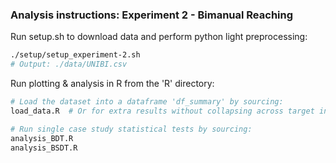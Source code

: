 ### Analysis instructions: Experiment 2 - Bimanual Reaching

Run setup.sh to download data and perform python light preprocessing:
```sh
./setup/setup_experiment-2.sh 
# Output: ./data/UNIBI.csv
```

Run plotting & analysis in R from the 'R' directory:
```r
# Load the dataset into a dataframe 'df_summary' by sourcing:
load_data.R  # Or for extra results without collapsing across target instead run: extra_load_data_nonCollapsed.R

# Run single case study statistical tests by sourcing:
analysis_BDT.R
analysis_BSDT.R
```
